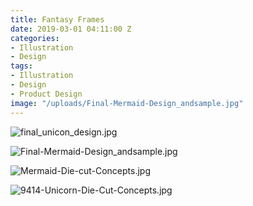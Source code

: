 ```yaml
---
title: Fantasy Frames
date: 2019-03-01 04:11:00 Z
categories:
- Illustration
- Design
tags:
- Illustration
- Design
- Product Design
image: "/uploads/Final-Mermaid-Design_andsample.jpg"
---
```


![final_unicon_design.jpg](/uploads/final_unicon_design.jpg)

![Final-Mermaid-Design_andsample.jpg](/uploads/Final-Mermaid-Design_andsample.jpg)

![Mermaid-Die-cut-Concepts.jpg](/uploads/Mermaid-Die-cut-Concepts.jpg)

![9414-Unicorn-Die-Cut-Concepts.jpg](/uploads/9414-Unicorn-Die-Cut-Concepts.jpg)